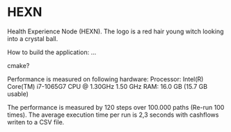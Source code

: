 # HEXN
Health Experience Node (HEXN). 
The logo is a red hair young witch looking into a crystal ball. 

How to build the application: ... 

cmake? 



Performance is measured on following hardware: 
Processor: Intel(R) Core(TM) i7-1065G7 CPU @ 1.30GHz   1.50 GHz
RAM: 16.0 GB (15.7 GB usable)

The performance is measured by 120 steps over 100.000 paths (Re-run 100 times). The average execution time per run is 2,3 seconds with cashflows writen to a CSV file. 
